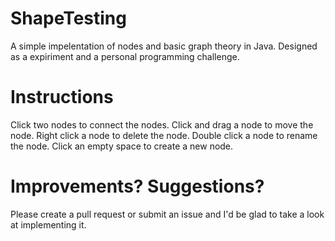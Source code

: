 ShapeTesting
============

A simple impelentation of nodes and basic graph theory in Java. Designed as a expiriment and a personal programming challenge.

Instructions
===========
Click two nodes to connect the nodes.
Click and drag a node to move the node.
Right click a node to delete the node.
Double click a node to rename the node.
Click an empty space to create a new node.

Improvements? Suggestions?
==========================
Please create a pull request or submit an issue and I'd be glad to take a look at implementing it.
